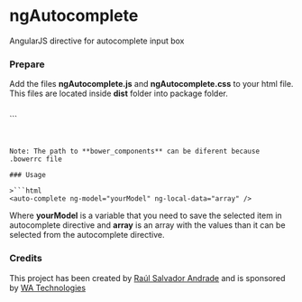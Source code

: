 # ngAutocomplete
AngularJS directive for autocomplete input box

### Prepare

Add the files **ngAutocomplete.js** and **ngAutocomplete.css** to your html file. This files are located inside **dist** folder into package folder.

>```html
<link rel="stylesheet" type="text/css" href="bower_components/ng-simple-autocomplete/dist/ngAutocomplete.css">
```

>```html
<script type="text/javascript" src="bower_components/ng-simple-autocomplete/dist/ngAutocomplete.js"></script>
```

Note: The path to **bower_components** can be diferent because .bowerrc file

### Usage

>```html
<auto-complete ng-model="yourModel" ng-local-data="array" />
```

Where **yourModel** is a variable that you need to save the selected item in autocomplete directive and **array** is an array with the values than it can be selected from the autocomplete directive.

### Credits

This project has been created by [Raúl Salvador Andrade](http://github.com/rabrux) and is sponsored by [WA Technologies](http://wat.mx)